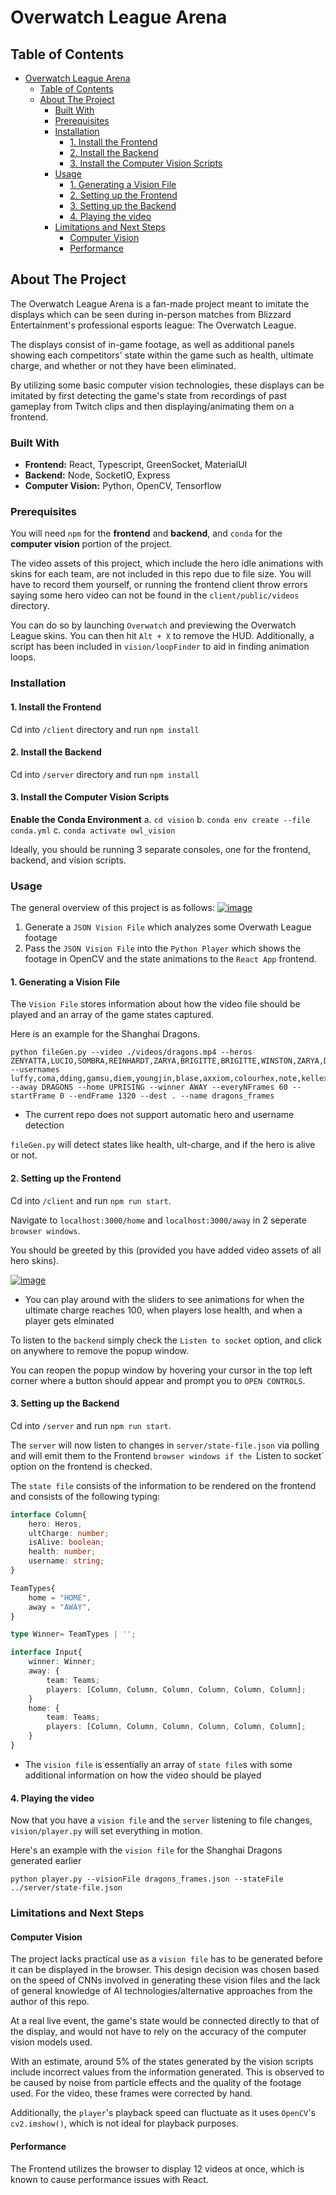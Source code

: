 # Overwatch League Arena

## Table of Contents
- [Overwatch League Arena](#overwatch-league-arena)
  - [Table of Contents](#table-of-contents)
  - [About The Project](#about-the-project)
    - [Built With](#built-with)
    - [Prerequisites](#prerequisites)
    - [Installation](#installation)
      - [1. Install the Frontend](#1-install-the-frontend)
      - [2. Install the Backend](#2-install-the-backend)
      - [3. Install the Computer Vision Scripts](#3-install-the-computer-vision-scripts)
    - [Usage](#usage)
      - [1. Generating a Vision File](#1-generating-a-vision-file)
      - [2. Setting up the Frontend](#2-setting-up-the-frontend)
      - [3. Setting up the Backend](#3-setting-up-the-backend)
      - [4. Playing the video](#4-playing-the-video)
    - [Limitations and Next Steps](#limitations-and-next-steps)
      - [Computer Vision](#computer-vision)
      - [Performance](#performance)

## About The Project

The Overwatch League Arena is a fan-made project meant to imitate the displays which can be seen during in-person matches from Blizzard Entertainment's professional esports league: The Overwatch League. 

The displays consist of in-game footage, as well as additional panels showing each competitors' state within the game such as health, ultimate charge, and whether or not they have been eliminated.

By utilizing some basic computer vision technologies, these displays can be imitated by first detecting the game's state from recordings of past gameplay from Twitch clips and then displaying/animating them on a frontend.

### Built With

- **Frontend:** React, Typescript, GreenSocket, MaterialUI
- **Backend:** Node, SocketIO, Express
- **Computer Vision:** Python, OpenCV, Tensorflow

### Prerequisites

You will need `npm` for the **frontend** and **backend**, and `conda` for the **computer vision** portion of the project.

The video assets of this project, which include the hero idle animations with skins for each team, are not included in this repo due to file size. You will have to record them yourself, or running the frontend client throw errors saying some hero video can not be found in the `client/public/videos` directory.

You can do so by launching `Overwatch` and previewing the Overwatch League skins. You can then hit `Alt + X` to remove the HUD. Additionally, a script has been included in `vision/loopFinder` to aid in finding animation loops.

### Installation

#### 1. Install the Frontend

Cd into `/client` directory and run `npm install`

#### 2. Install the Backend

Cd into `/server` directory and run `npm install`

#### 3. Install the Computer Vision Scripts

**Enable the Conda Environment**
   a. `cd vision`
   b.  `conda env create --file conda.yml`
   c. `conda activate owl_vision`

Ideally, you should be running 3 separate consoles, one for the frontend, backend, and vision scripts.

### Usage

The general overview of this project is as follows:
<a href="https://ibb.co/YNLLDGG"><img src="https://i.ibb.co/p1LLWpp/image.png" alt="image" border="0"></a>
1. Generate a `JSON Vision File` which analyzes some Overwath League footage
2. Pass the `JSON Vision File` into the `Python Player` which shows the footage in OpenCV and the state animations to the `React App` frontend.

#### 1. Generating a Vision File

The `Vision File` stores information about how the video file should be played and an array of the game states captured.

Here is an example for the Shanghai Dragons.
```
python fileGen.py --video ./videos/dragons.mp4 --heros ZENYATTA,LUCIO,SOMBRA,REINHARDT,ZARYA,BRIGITTE,BRIGITTE,WINSTON,ZARYA,D.VA,LUCIO,ZENYATTA --usernames luffy,coma,dding,gamsu,diem,youngjin,blase,axxiom,colourhex,note,kellex,aimgod --away DRAGONS --home UPRISING --winner AWAY --everyNFrames 60 --startFrame 0 --endFrame 1320 --dest . --name dragons_frames
```
- The current repo does not support automatic hero and username detection

`fileGen.py` will detect states like health, ult-charge, and if the hero is alive or not.

#### 2. Setting up the Frontend

Cd into `/client` and run `npm run start`.

Navigate to `localhost:3000/home` and `localhost:3000/away` in 2 seperate `browser windows`.

You should be greeted by this (provided you have added video assets of all hero skins).

<a href="https://ibb.co/S5J1Y03"><img src="https://i.ibb.co/MZ9jwpC/image.png" alt="image" border="0"></a>
- You can play around with the sliders to see animations for when the ultimate charge reaches 100, when players lose health, and when a player gets elminated

To listen to the `backend` simply check the `Listen to socket` option, and click on anywhere to remove the popup window.

You can reopen the popup window by hovering your cursor in the top left corner where a button should appear and prompt you to `OPEN CONTROLS`.

#### 3. Setting up the Backend

Cd into `/server` and run `npm run start`.

The `server` will now listen to changes in `server/state-file.json` via polling and will emit them to the Frontend `browser windows if the `Listen to socket` option on the frontend is checked.

The `state file` consists of the information to be rendered on the frontend and consists of the following typing:

```ts
interface Column{
    hero: Heros,
    ultCharge: number;
    isAlive: boolean;
    health: number;
    username: string;
}

TeamTypes{
    home = "HOME",
    away = "AWAY",
}

type Winner= TeamTypes | '';

interface Input{
    winner: Winner;
    away: {
        team: Teams;
        players: [Column, Column, Column, Column, Column, Column];
    }
    home: {
        team: Teams;
        players: [Column, Column, Column, Column, Column, Column];
    }
}
```
- The `vision file` is essentially an array of `state file`s with some additional information on how the video should be played 
  
#### 4. Playing the video

Now that you have a `vision file` and the `server` listening to file changes, `vision/player.py` will set everything in motion. 

Here's an example with the `vision file` for the Shanghai Dragons generated earlier

```
python player.py --visionFile dragons_frames.json --stateFile ../server/state-file.json
```

### Limitations and Next Steps

#### Computer Vision

The project lacks practical use as a `vision file` has to be generated before it can be displayed in the browser. This design decision was chosen based on the speed of CNNs involved in generating these vision files and the lack of general knowledge of AI technologies/alternative approaches from the author of this repo. 

At a real live event, the game's state would be connected directly to that of the display, and would not have to rely on the accuracy of the computer vision models used.

With an estimate, around 5% of the states generated by the vision scripts include incorrect values from the information generated. This is observed to be caused by noise from particle effects and the quality of the footage used. For the video, these frames were corrected by hand.

Additionally, the `player`'s playback speed can fluctuate as it uses `OpenCV`'s `cv2.imshow()`, which is not ideal for playback purposes.

#### Performance

The Frontend utilizes the browser to display 12 videos at once, which is known to cause performance issues with React.



